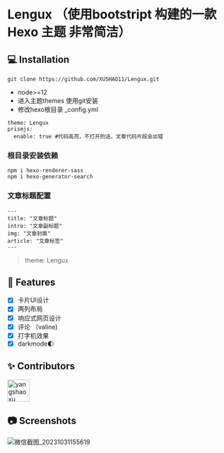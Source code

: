 # Lengux （使用bootstript 构建的一款 Hexo 主题 非常简洁）

## 💻 Installation

```
git clone https://github.com/XUSHAO11/Lengux.git
```

- node>=12
- 进入主题themes 使用git安装
- 修改hexo根目录 _config.yml
```
theme: Lengux
prismjs:
  enable: true #代码高亮，不打开的话，文章代码片段会出错
```
### 根目录安装依赖

```
npm i hexo-renderer-sass
npm i hexo-generator-search
```
### 文章标题配置

```
---
title: "文章标题"
intro: "文章副标题"
img: "文章封面"
article: "文章标签"
---
```
> theme: Lengux

## 🎉 Features
- [x] 卡片UI设计
- [x] 两列布局
- [x] 响应式网页设计
- [x] 评论 （valine)
- [x] 打字机效果
- [x] darkmode🌓

## ✨ Contributors

 <a href="https://github.com/XUSHAO11"><img src="https://avatars.githubusercontent.com/u/52852249?v=4" alt="yangshaoxu" style="width: 50px;height:50px;"></a> 

## 📷 Screenshots
<img src="https://picss.sunbangyan.cn/2023/10/31/8e2e37135665aea20db8ebd4c8bb36cf.png" alt="微信截图_20231031155619" />
